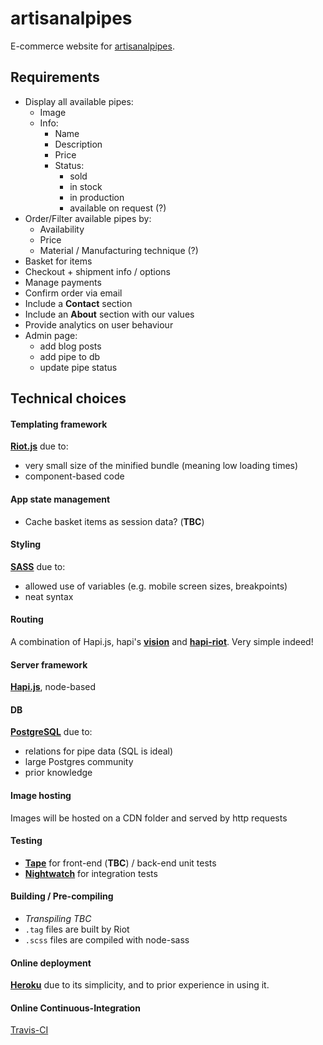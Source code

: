# artisanalpipes
E-commerce website for [artisanalpipes](www.artisanalpipes.com).

## Requirements
- Display all available pipes:
  - Image
  - Info:
    - Name
    - Description
    - Price
    - Status:
      - sold
      - in stock
      - in production
      - available on request (?)
- Order/Filter available pipes by:
  - Availability
  - Price
  - Material / Manufacturing technique (?)
- Basket for items
- Checkout + shipment info / options
- Manage payments
- Confirm order via email
- Include a **Contact** section
- Include an **About** section with our values
- Provide analytics on user behaviour
- Admin page:
  - add blog posts
  - add pipe to db
  - update pipe status

## Technical choices
#### Templating framework
**[Riot.js](https://github.com/riot/riot)** due to:
  - very small size of the minified bundle (meaning low loading times)
  - component-based code

#### App state management
- Cache basket items as session data? (**TBC**)

#### Styling
**[SASS](http://sass-lang.com/)** due to:
  - allowed use of variables (e.g. mobile screen sizes, breakpoints)
  - neat syntax

#### Routing
A combination of Hapi.js, hapi's **[vision](https://github.com/hapijs/vision)** and **[hapi-riot](https://github.com/dwyl/hapi-riot)**. Very simple indeed!

#### Server framework
**[Hapi.js](http://hapijs.com/)**, node-based

#### DB
**[PostgreSQL](https://www.postgresql.org/)** due to:
  - relations for pipe data (SQL is ideal)
  - large Postgres community
  - prior knowledge

#### Image hosting
Images will be hosted on a CDN folder and served by http requests
<!-- TODO to consider admin adding photo functionality -->

#### Testing
- **[Tape](https://github.com/substack/tape)** for front-end (**TBC**) / back-end unit tests
- **[Nightwatch](http://nightwatchjs.org/)** for integration tests

#### Building / Pre-compiling
- *Transpiling TBC*
- ```.tag``` files are built by Riot
- ```.scss``` files are compiled with node-sass

#### Online deployment
**[Heroku](https://www.heroku.com/)** due to its simplicity, and to prior experience in using it.

#### Online Continuous-Integration
[Travis-CI](https://travis-ci.org/)
